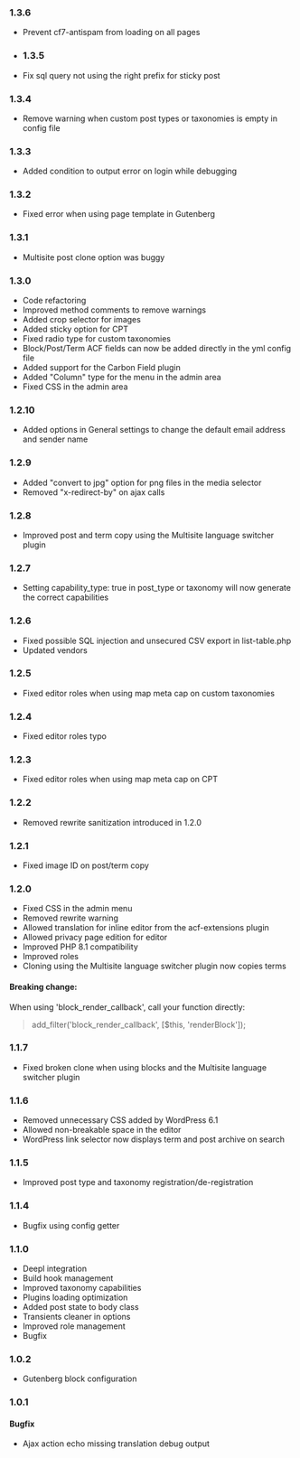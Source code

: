 ### 1.3.6
- Prevent cf7-antispam from loading on all pages

- ### 1.3.5
- Fix sql query not using the right prefix for sticky post

### 1.3.4
- Remove warning when custom post types or taxonomies is empty in config file

### 1.3.3
- Added condition to output error on login while debugging

### 1.3.2
- Fixed error when using page template in Gutenberg

### 1.3.1
- Multisite post clone option was buggy

### 1.3.0
- Code refactoring
- Improved method comments to remove warnings
- Added crop selector for images
- Added sticky option for CPT
- Fixed radio type for custom taxonomies
- Block/Post/Term ACF fields can now be added directly in the yml config file
- Added support for the Carbon Field plugin
- Added "Column" type for the menu in the admin area
- Fixed CSS in the admin area

### 1.2.10
- Added options in General settings to change the default email address and sender name

### 1.2.9
- Added "convert to jpg" option for png files in the media selector
- Removed "x-redirect-by" on ajax calls

### 1.2.8
- Improved post and term copy using the Multisite language switcher plugin

### 1.2.7
- Setting capability_type: true in post_type or taxonomy will now generate the correct capabilities

### 1.2.6
- Fixed possible SQL injection and unsecured CSV export in list-table.php
- Updated vendors

### 1.2.5
- Fixed editor roles when using map meta cap on custom taxonomies

### 1.2.4
- Fixed editor roles typo

### 1.2.3
- Fixed editor roles when using map meta cap on CPT

### 1.2.2
- Removed rewrite sanitization introduced in 1.2.0

### 1.2.1
- Fixed image ID on post/term copy

### 1.2.0
- Fixed CSS in the admin menu
- Removed rewrite warning
- Allowed translation for inline editor from the acf-extensions plugin
- Allowed privacy page edition for editor
- Improved PHP 8.1 compatibility
- Improved roles
- Cloning using the Multisite language switcher plugin now copies terms

#### Breaking change:
When using 'block_render_callback', call your function directly:
> add_filter('block_render_callback', [$this, 'renderBlock']);

### 1.1.7
- Fixed broken clone when using blocks and the Multisite language switcher plugin

### 1.1.6
- Removed unnecessary CSS added by WordPress 6.1
- Allowed non-breakable space in the editor
- WordPress link selector now displays term and post archive on search

### 1.1.5
- Improved post type and taxonomy registration/de-registration

### 1.1.4
- Bugfix using config getter

### 1.1.0
- Deepl integration
- Build hook management
- Improved taxonomy capabilities
- Plugins loading optimization
- Added post state to body class
- Transients cleaner in options
- Improved role management
- Bugfix

### 1.0.2
- Gutenberg block configuration

### 1.0.1
#### Bugfix
- Ajax action echo missing translation debug output
